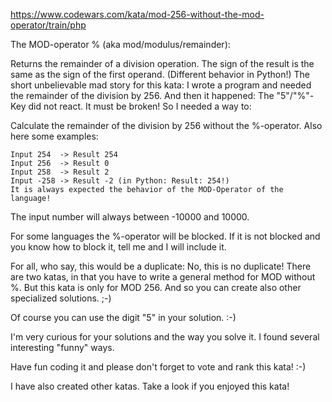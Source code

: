 https://www.codewars.com/kata/mod-256-without-the-mod-operator/train/php

The MOD-operator % (aka mod/modulus/remainder):

Returns the remainder of a division operation.
The sign of the result is the same as the sign of the first operand.
(Different behavior in Python!)
The short unbelievable mad story for this kata:
I wrote a program and needed the remainder of the division by 256. And then it happened: The "5"/"%"-Key did not react.
It must be broken! So I needed a way to:

Calculate the remainder of the division by 256 without the %-operator.
Also here some examples:
```
Input 254  -> Result 254
Input 256  -> Result 0
Input 258  -> Result 2 
Input -258 -> Result -2 (in Python: Result: 254!)
It is always expected the behavior of the MOD-Operator of the language!
```
The input number will always between -10000 and 10000.

For some languages the %-operator will be blocked. If it is not blocked and you know how to block it, tell me and I will include it.

For all, who say, this would be a duplicate: No, this is no duplicate! There are two katas, in that you have to write a general
method for MOD without %. But this kata is only for MOD 256. And so you can create also other specialized solutions. ;-)

Of course you can use the digit "5" in your solution. :-)

I'm very curious for your solutions and the way you solve it. I found several interesting "funny" ways.

Have fun coding it and please don't forget to vote and rank this kata! :-)

I have also created other katas. Take a look if you enjoyed this kata!
